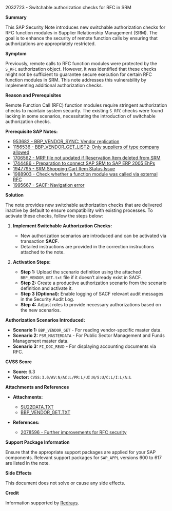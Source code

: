 2032723 - Switchable authorization checks for RFC in SRM

**Summary**

This SAP Security Note introduces new switchable authorization checks for RFC function modules in Supplier Relationship Management (SRM). The goal is to enhance the security of remote function calls by ensuring that authorizations are appropriately restricted.

**Symptom**

Previously, remote calls to RFC function modules were protected by the `S_RFC` authorization object. However, it was identified that these checks might not be sufficient to guarantee secure execution for certain RFC function modules in SRM. This note addresses this vulnerability by implementing additional authorization checks.

**Reason and Prerequisites**

Remote Function Call (RFC) function modules require stringent authorization checks to maintain system security. The existing `S_RFC` checks were found lacking in some scenarios, necessitating the introduction of switchable authorization checks. 

**Prerequisite SAP Notes:**
- [953682 - BBP_VENDOR_SYNC: Vendor replication](https://me.sap.com/notes/953682)
- [1156536 - BBP_VENDOR_GET_LIST2: Only suppliers of type company allowed](https://me.sap.com/notes/1156536)
- [1706562 - MRP file not updated if Reservation Item deleted from SRM](https://me.sap.com/notes/1706562)
- [1744486 - Preparation to connect SAP SRM to SAP ERP 2005 EhPs](https://me.sap.com/notes/1744486)
- [1947795 - SRM Shopping Cart Item Status Issue](https://me.sap.com/notes/1947795)
- [1988903 - Check whether a function module was called via external RFC](https://me.sap.com/notes/1988903)
- [1995667 - SACF: Navigation error](https://me.sap.com/notes/1995667)

**Solution**

The note provides new switchable authorization checks that are delivered inactive by default to ensure compatibility with existing processes. To activate these checks, follow the steps below:

1. **Implement Switchable Authorization Checks:**
   - New authorization scenarios are introduced and can be activated via transaction **SACF**.
   - Detailed instructions are provided in the correction instructions attached to the note.

2. **Activation Steps:**
   - **Step 1:** Upload the scenario definition using the attached `BBP_VENDOR_GET.txt` file if it doesn’t already exist in SACF.
   - **Step 2:** Create a productive authorization scenario from the scenario definition and activate it.
   - **Step 3 (Optional):** Enable logging of SACF relevant audit messages in the Security Audit Log.
   - **Step 4:** Adjust roles to provide necessary authorizations based on the new scenarios.

**Authorization Scenarios Introduced:**
- **Scenario 1:** `BBP_VENDOR_GET` - For reading vendor-specific master data.
- **Scenario 2:** `PSM_MASTERDATA` - For Public Sector Management and Funds Management master data.
- **Scenario 3:** `FI_DOC_READ` - For displaying accounting documents via RFC.

**CVSS Score**

- **Score:** 6.3
- **Vector:** `CVSS:3.0/AV:N/AC:L/PR:L/UI:N/S:U/C:L/I:L/A:L`

**Attachments and References**

- **Attachments:**
  - [SU22DATA.TXT](https://userapps.support.sap.com/sap/support/sapnotes/public/services/attachment.htm?iv_key=012006153200000651082014&iv_version=0003&iv_guid=A2ADF01435B0AB4CACBE20757D7CE225)
  - [BBP_VENDOR_GET.TXT](https://userapps.support.sap.com/sap/support/sapnotes/public/services/attachment.htm?iv_key=012006153200000651082014&iv_version=0003&iv_guid=1333E5AE3E67E64DB0863C80F83F17A9)

- **References:**
  - [2078596 - Further improvements for RFC security](https://me.sap.com/notes/2078596)

**Support Package Information**

Ensure that the appropriate support packages are applied for your SAP components. Relevant support packages for `SAP_APPL` versions 600 to 617 are listed in the note.

**Side Effects**

This document does not solve or cause any side effects.

**Credit**

Information supported by [Redrays](https://redrays.io).